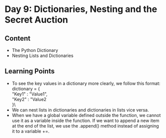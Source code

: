 # Day 9: Dictionaries, Nesting and the Secret Auction
## Content
* The Python Dictionary
* Nesting Lists and Dictionaries

## Learning Points
* To see the key values in a dictionary more clearly, we follow this format:\
dictionary = {\
  "Key1" : "Value1",\
  "Key2" : "Value2\
 }\
 * We can nest lists in dictionaries and dictionaries in lists vice versa.
 * When we have a global variable defined outside the function, we cannot use it as a variable inside the function. If we want to append a new item at the end of the list, we use the .append() method instead of assigning it to a variable +=.
